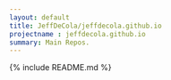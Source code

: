 ```yaml
---
layout: default
title: JeffDeCola/jeffdecola.github.io
projectname : jeffdecola.github.io
summary: Main Repos.
---
```


{% include README.md %}


